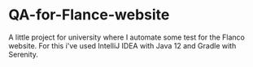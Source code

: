 # QA-for-Flance-website
A little project for university where I automate some test for the Flanco website.
For this i've used IntelliJ IDEA with Java 12 and Gradle with Serenity.

